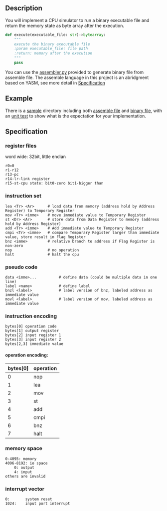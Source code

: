 ## Description
You will implement a CPU simulator to run a binary executable file and return the memory state as byte array after the execution.
```python
def execute(executable_file: str)->bytearray:
    """
    execute the binary executable file
    :param executable_file: file path
    :return: memory after the execution
    """
    pass
```
You can use the [assembler.py](./src/assembler/assembler.py) provided to generate binary file from assemble file. The assemble language in this project is an abridgment based on YASM, see more detail in [Specification](##Specification)
## Example
There is a [sample](./sample/) directory including both [assemble file](./sample/hello_world.asm) and [binary file](./sample/hello_world.bin), with an [unit test](./sample/sample_test.py) to show what is the expectation for your implementation.
## Specification
### register files
word wide: 32bit, little endian
```
r0=0
r1-r12
r13-pc
r14-lr-link register
r15-st-cpu state: bit0-zero bit1-bigger than
```
### instruction set
```
lea <Tr> <Ar>      # load data from memory (address hold by Address Register) to Temporary Register
mov <Tr> <imme>    # move immediate value to Temporary Register
st <Dr> <Ar>       # store data from Data Register to memory (address hold by Address Register)
add <Tr> <imme>    # Add immediate value to Temporary Register
cmpi <Tr> <imme>   # compare Temporary Register larger than immediate value, store result in Flag Register
bnz <imme>         # relative branch to address if Flag Register is non-zero
nop                # no operation
halt               # halt the cpu
```
### pseudo code
```
data <imme>...          # define data (could be multiple data in one line)
label <name>            # define label
bnzl <label>            # label version of bnz, labeled address as immediate value
movl <label>            # label version of mov, labeled address as immediate value
```
### instruction encoding
```
bytes[0] operation code
bytes[1] output register
bytes[2] input register 1
bytes[3] input register 2
bytes[2,3] immediate value
```
#### operation encoding:
|bytes[0]|operation|
|:-------|:-------|
| 0      | nop     |
| 1      | lea     |
| 2      | mov     |
| 3      | st      |
| 4      | add     |
| 5      | cmpi    |
| 6      | bnz     |
| 7      | halt    |
### memory space
```
0-4095: memory
4096-8192: io space
    0: output
    4: input
others are invalid
```
### interrupt vector
```
0:       system reset
1024:    input port interrupt
```
